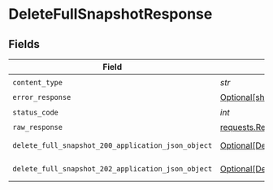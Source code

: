 # DeleteFullSnapshotResponse


## Fields

| Field                                                                                                             | Type                                                                                                              | Required                                                                                                          | Description                                                                                                       |
| ----------------------------------------------------------------------------------------------------------------- | ----------------------------------------------------------------------------------------------------------------- | ----------------------------------------------------------------------------------------------------------------- | ----------------------------------------------------------------------------------------------------------------- |
| `content_type`                                                                                                    | *str*                                                                                                             | :heavy_check_mark:                                                                                                | N/A                                                                                                               |
| `error_response`                                                                                                  | [Optional[shared.ErrorResponse]](../../models/shared/errorresponse.md)                                            | :heavy_minus_sign:                                                                                                | error                                                                                                             |
| `status_code`                                                                                                     | *int*                                                                                                             | :heavy_check_mark:                                                                                                | N/A                                                                                                               |
| `raw_response`                                                                                                    | [requests.Response](https://requests.readthedocs.io/en/latest/api/#requests.Response)                             | :heavy_minus_sign:                                                                                                | N/A                                                                                                               |
| `delete_full_snapshot_200_application_json_object`                                                                | [Optional[DeleteFullSnapshot200ApplicationJSON]](../../models/operations/deletefullsnapshot200applicationjson.md) | :heavy_minus_sign:                                                                                                | successful operation                                                                                              |
| `delete_full_snapshot_202_application_json_object`                                                                | [Optional[DeleteFullSnapshot202ApplicationJSON]](../../models/operations/deletefullsnapshot202applicationjson.md) | :heavy_minus_sign:                                                                                                | operation is accepted                                                                                             |